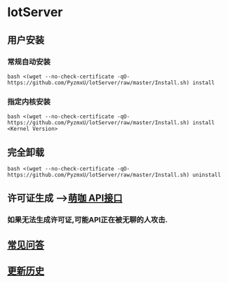 # lotServer


## 用户安装
### 常规自动安装
```
bash <(wget --no-check-certificate -qO- https://github.com/PyzmxU/lotServer/raw/master/Install.sh) install
```

### 指定内核安装
```
bash <(wget --no-check-certificate -qO- https://github.com/PyzmxU/lotServer/raw/master/Install.sh) install <Kernel Version>
```

## 完全卸载
```
bash <(wget --no-check-certificate -qO- https://github.com/PyzmxU/lotServer/raw/master/Install.sh) uninstall
```

## 许可证生成 -->[萌咖 API接口](https://moeclub.org/api)  
### 如果无法生成许可证,可能API正在被无聊的人攻击.

## [常见问答](https://github.com/MoeClub/lotServer/wiki)     

## [更新历史](http://download.appexnetworks.com.cn/releaseNotes/)     

  
